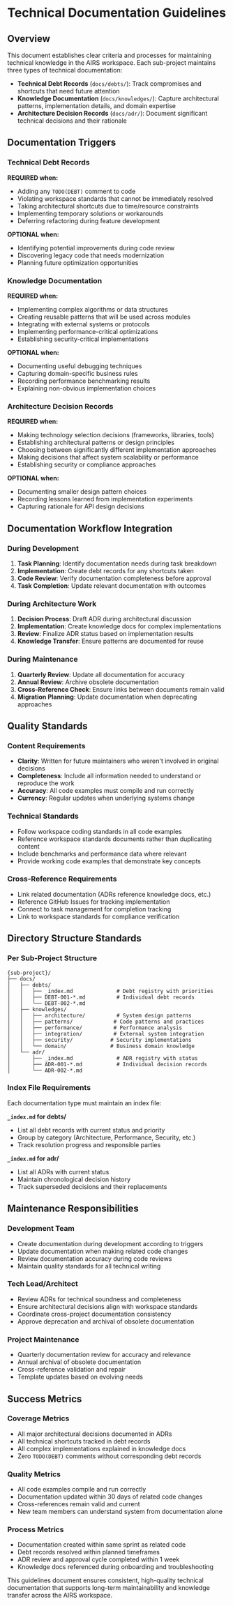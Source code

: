 # Technical Documentation Guidelines

## Overview
This document establishes clear criteria and processes for maintaining technical knowledge in the AIRS workspace. Each sub-project maintains three types of technical documentation:

- **Technical Debt Records** (`docs/debts/`): Track compromises and shortcuts that need future attention
- **Knowledge Documentation** (`docs/knowledges/`): Capture architectural patterns, implementation details, and domain expertise  
- **Architecture Decision Records** (`docs/adr/`): Document significant technical decisions and their rationale

## Documentation Triggers

### Technical Debt Records
**REQUIRED when:**
- Adding any `TODO(DEBT)` comment to code
- Violating workspace standards that cannot be immediately resolved
- Taking architectural shortcuts due to time/resource constraints
- Implementing temporary solutions or workarounds
- Deferring refactoring during feature development

**OPTIONAL when:**
- Identifying potential improvements during code review
- Discovering legacy code that needs modernization
- Planning future optimization opportunities

### Knowledge Documentation  
**REQUIRED when:**
- Implementing complex algorithms or data structures
- Creating reusable patterns that will be used across modules
- Integrating with external systems or protocols
- Implementing performance-critical optimizations
- Establishing security-critical implementations

**OPTIONAL when:**
- Documenting useful debugging techniques
- Capturing domain-specific business rules
- Recording performance benchmarking results
- Explaining non-obvious implementation choices

### Architecture Decision Records
**REQUIRED when:**
- Making technology selection decisions (frameworks, libraries, tools)
- Establishing architectural patterns or design principles
- Choosing between significantly different implementation approaches
- Making decisions that affect system scalability or performance
- Establishing security or compliance approaches

**OPTIONAL when:**
- Documenting smaller design pattern choices
- Recording lessons learned from implementation experiments
- Capturing rationale for API design decisions

## Documentation Workflow Integration

### During Development
1. **Task Planning**: Identify documentation needs during task breakdown
2. **Implementation**: Create debt records for any shortcuts taken
3. **Code Review**: Verify documentation completeness before approval
4. **Task Completion**: Update relevant documentation with outcomes

### During Architecture Work
1. **Decision Process**: Draft ADR during architectural discussion
2. **Implementation**: Create knowledge docs for complex implementations
3. **Review**: Finalize ADR status based on implementation results
4. **Knowledge Transfer**: Ensure patterns are documented for reuse

### During Maintenance
1. **Quarterly Review**: Update all documentation for accuracy
2. **Annual Review**: Archive obsolete documentation
3. **Cross-Reference Check**: Ensure links between documents remain valid
4. **Migration Planning**: Update documentation when deprecating approaches

## Quality Standards

### Content Requirements
- **Clarity**: Written for future maintainers who weren't involved in original decisions
- **Completeness**: Include all information needed to understand or reproduce the work
- **Accuracy**: All code examples must compile and run correctly
- **Currency**: Regular updates when underlying systems change

### Technical Standards
- Follow workspace coding standards in all code examples
- Reference workspace standards documents rather than duplicating content
- Include benchmarks and performance data where relevant
- Provide working code examples that demonstrate key concepts

### Cross-Reference Requirements
- Link related documentation (ADRs reference knowledge docs, etc.)
- Reference GitHub Issues for tracking implementation
- Connect to task management for completion tracking
- Link to workspace standards for compliance verification

## Directory Structure Standards

### Per Sub-Project Structure
```
{sub-project}/
├── docs/
│   ├── debts/
│   │   ├── _index.md              # Debt registry with priorities
│   │   ├── DEBT-001-*.md          # Individual debt records
│   │   └── DEBT-002-*.md
│   ├── knowledges/
│   │   ├── architecture/          # System design patterns
│   │   ├── patterns/             # Code patterns and practices
│   │   ├── performance/          # Performance analysis
│   │   ├── integration/          # External system integration
│   │   ├── security/            # Security implementations
│   │   └── domain/              # Business domain knowledge
│   └── adr/
│       ├── _index.md              # ADR registry with status
│       ├── ADR-001-*.md           # Individual decision records
│       └── ADR-002-*.md
```

### Index File Requirements
Each documentation type must maintain an index file:

**`_index.md` for debts/**
- List all debt records with current status and priority
- Group by category (Architecture, Performance, Security, etc.)
- Track resolution progress and responsible parties

**`_index.md` for adr/**
- List all ADRs with current status
- Maintain chronological decision history
- Track superseded decisions and their replacements

## Maintenance Responsibilities

### Development Team
- Create documentation during development according to triggers
- Update documentation when making related code changes
- Review documentation accuracy during code reviews
- Maintain quality standards for all technical writing

### Tech Lead/Architect
- Review ADRs for technical soundness and completeness
- Ensure architectural decisions align with workspace standards
- Coordinate cross-project documentation consistency
- Approve deprecation and archival of obsolete documentation

### Project Maintenance
- Quarterly documentation review for accuracy and relevance
- Annual archival of obsolete documentation
- Cross-reference validation and repair
- Template updates based on evolving needs

## Success Metrics

### Coverage Metrics
- All major architectural decisions documented in ADRs
- All technical shortcuts tracked in debt records
- All complex implementations explained in knowledge docs
- Zero `TODO(DEBT)` comments without corresponding debt records

### Quality Metrics
- All code examples compile and run correctly
- Documentation updated within 30 days of related code changes
- Cross-references remain valid and current
- New team members can understand system from documentation alone

### Process Metrics
- Documentation created within same sprint as related code
- Debt records resolved within planned timeframes
- ADR review and approval cycle completed within 1 week
- Knowledge docs referenced during onboarding and troubleshooting

This guidelines document ensures consistent, high-quality technical documentation that supports long-term maintainability and knowledge transfer across the AIRS workspace.
